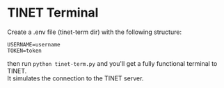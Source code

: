 # TINET Terminal

Create a .env file (tinet-term dir) with the following structure:
```
USERNAME=username
TOKEN=token
```

then run `python tinet-term.py` and you'll get a fully functional terminal to TINET.  
It simulates the connection to the TINET server.